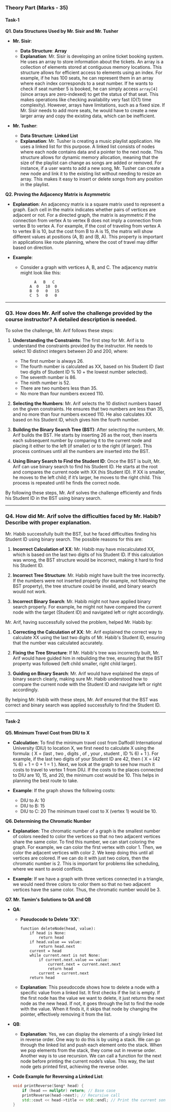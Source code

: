 

### **Theory Part (Marks - 35)**

#### **Task-1**

**Q1. Data Structures Used by Mr. Sisir and Mr. Tusher**  
- **Mr. Sisir**: 
  - **Data Structure**: **Array**
  - **Explanation**: Mr. Sisir is developing an online ticket booking system. He uses an array to store information about the tickets. An array is a collection of elements stored at contiguous memory locations. This structure allows for efficient access to elements using an index. For example, if he has 100 seats, he can represent them in an array where each index corresponds to a seat number. If he wants to check if seat number 5 is booked, he can simply access `array[4]` (since arrays are zero-indexed) to get the status of that seat. This makes operations like checking availability very fast (O(1) time complexity). However, arrays have limitations, such as a fixed size. If Mr. Sisir needs to add more seats, he would have to create a new larger array and copy the existing data, which can be inefficient.



- **Mr. Tusher**: 
  - **Data Structure**: **Linked List**
  - **Explanation**: Mr. Tusher is creating a music playlist application. He uses a linked list for this purpose. A linked list consists of nodes where each node contains data and a pointer to the next node. This structure allows for dynamic memory allocation, meaning that the size of the playlist can change as songs are added or removed. For instance, if a user wants to add a new song, Mr. Tusher can create a new node and link it to the existing list without needing to resize an array. This makes it easy to insert or delete songs from any position in the playlist.


**Q2. Proving the Adjacency Matrix is Asymmetric**  
- **Explanation**: An adjacency matrix is a square matrix used to represent a graph. Each cell in the matrix indicates whether pairs of vertices are adjacent or not. For a directed graph, the matrix is asymmetric if the connection from vertex A to vertex B does not imply a connection from vertex B to vertex A. For example, if the cost of traveling from vertex A to vertex B is 10, but the cost from B to A is 15, the matrix will show different values at positions (A, B) and (B, A). This property is important in applications like route planning, where the cost of travel may differ based on direction.

- **Example**:
  - Consider a graph with vertices A, B, and C. The adjacency matrix might look like this:
    ```
          A   B   C
        A  0   10  0
        B  0   0   15
        C  5   0   0
    ```


---

### Q3. How does Mr. Arif solve the challenge provided by the course instructor? A detailed description is needed.

To solve the challenge, Mr. Arif follows these steps:

1. **Understanding the Constraints**: The first step for Mr. Arif is to understand the constraints provided by the instructor. He needs to select 10 distinct integers between 20 and 200, where:
   - The first number is always 26.
   - The fourth number is calculated as XX, based on his Student ID (last two digits of Student ID % 10 + the lowest number selected).
   - The seventh number is 86.
   - The ninth number is 52.
   - There are two numbers less than 35.
   - No more than four numbers exceed 110.

2. **Selecting the Numbers**: Mr. Arif selects the 10 distinct numbers based on the given constraints. He ensures that two numbers are less than 35, and no more than four numbers exceed 110. He also calculates XX based on his Student ID, which gives him the fourth number.

3. **Building the Binary Search Tree (BST)**: After selecting the numbers, Mr. Arif builds the BST. He starts by inserting 26 as the root, then inserts each subsequent number by comparing it to the current node and placing it either to the left (if smaller) or to the right (if larger). This process continues until all the numbers are inserted into the BST.

4. **Using Binary Search to Find the Student ID**: Once the BST is built, Mr. Arif can use binary search to find his Student ID. He starts at the root and compares the current node with XX (his Student ID). If XX is smaller, he moves to the left child; if it’s larger, he moves to the right child. This process is repeated until he finds the correct node.

By following these steps, Mr. Arif solves the challenge efficiently and finds his Student ID in the BST using binary search.

---

### Q4. How did Mr. Arif solve the difficulties faced by Mr. Habib? Describe with proper explanation.

Mr. Habib successfully built the BST, but he faced difficulties finding his Student ID using binary search. The possible reasons for this are:

1. **Incorrect Calculation of XX**: Mr. Habib may have miscalculated XX, which is based on the last two digits of his Student ID. If this calculation was wrong, the BST structure would be incorrect, making it hard to find his Student ID.

2. **Incorrect Tree Structure**: Mr. Habib might have built the tree incorrectly. If the numbers were not inserted properly (for example, not following the BST property), the tree structure could be invalid, and binary search would not work.

3. **Incorrect Binary Search**: Mr. Habib might not have applied binary search properly. For example, he might not have compared the current node with the target (Student ID) and navigated left or right accordingly.

Mr. Arif, having successfully solved the problem, helped Mr. Habib by:

1. **Correcting the Calculation of XX**: Mr. Arif explained the correct way to calculate XX using the last two digits of Mr. Habib's Student ID, ensuring that the number was calculated accurately.

2. **Fixing the Tree Structure**: If Mr. Habib's tree was incorrectly built, Mr. Arif would have guided him in rebuilding the tree, ensuring that the BST property was followed (left child smaller, right child larger).

3. **Guiding on Binary Search**: Mr. Arif would have explained the steps of binary search clearly, making sure Mr. Habib understood how to compare the current node with the Student ID and navigate left or right accordingly.

By helping Mr. Habib with these steps, Mr. Arif ensured that the BST was correct and binary search was applied successfully to find the Student ID.

--- 

#### **Task-2**

**Q5. Minimum Travel Cost from DIU to X**  
- **Calculation**: To find the minimum travel cost from Daffodil International University (DIU) to location X, we first need to calculate X using the formula: \( X = (last \, two \, digits \, of \, your \, student \, ID \% 6) + 1 \). For example, if the last two digits of your Student ID are 42, then \( X = (42 \% 6) + 1 = 0 + 1 = 1 \). Next, we look at the graph to see how much it costs to travel to vertex 1 from DIU. If the costs to the places connected to DIU are 10, 15, and 20, the minimum cost would be 10. This helps in planning the best route to take.

- **Example**: If the graph shows the following costs:
    - DIU to A: 10
    - DIU to B: 15
    - DIU to C: 20
  The minimum travel cost to X (vertex 1) would be 10.

**Q6. Determining the Chromatic Number**  
- **Explanation**: The chromatic number of a graph is the smallest number of colors needed to color the vertices so that no two adjacent vertices share the same color. To find this number, we can start coloring the graph. For example, we can color the first vertex with color 1. Then, we color the adjacent vertices with color 2. We keep doing this until all vertices are colored. If we can do it with just two colors, then the chromatic number is 2. This is important for problems like scheduling, where we want to avoid conflicts.

- **Example**: If we have a graph with three vertices connected in a triangle, we would need three colors to color them so that no two adjacent vertices have the same color. Thus, the chromatic number would be 3.

**Q7. Mr. Tamim's Solutions to QA and QB**  
- **QA**: 
  - **Pseudocode to Delete ‘XX’**: 
    ```
    function deleteNode(head, value):
        if head is None:
            return head
        if head.value == value:
            return head.next
        current = head
        while current.next is not None:
            if current.next.value == value:
                current.next = current.next.next
                return head
            current = current.next
        return head
    ```
  - **Explanation**: This pseudocode shows how to delete a node with a specific value from a linked list. It first checks if the list is empty. If the first node has the value we want to delete, it just returns the next node as the new head. If not, it goes through the list to find the node with the value. When it finds it, it skips that node by changing the pointer, effectively removing it from the list.

- **QB**: 
  - **Explanation**: Yes, we can display the elements of a singly linked list in reverse order. One way to do this is by using a stack. We can go through the linked list and push each element onto the stack. When we pop elements from the stack, they come out in reverse order. Another way is to use recursion. We can call a function for the next node before printing the current node’s value. This way, the last node gets printed first, achieving the reverse order.

- **Code Example for Reversing a Linked List**:
    ```cpp
    void printReverse(Song* head) {
        if (head == nullptr) return; // Base case
        printReverse(head->next); // Recursive call
        std::cout << head->title << std::endl; // Print the current song after returning
    }
    ```


